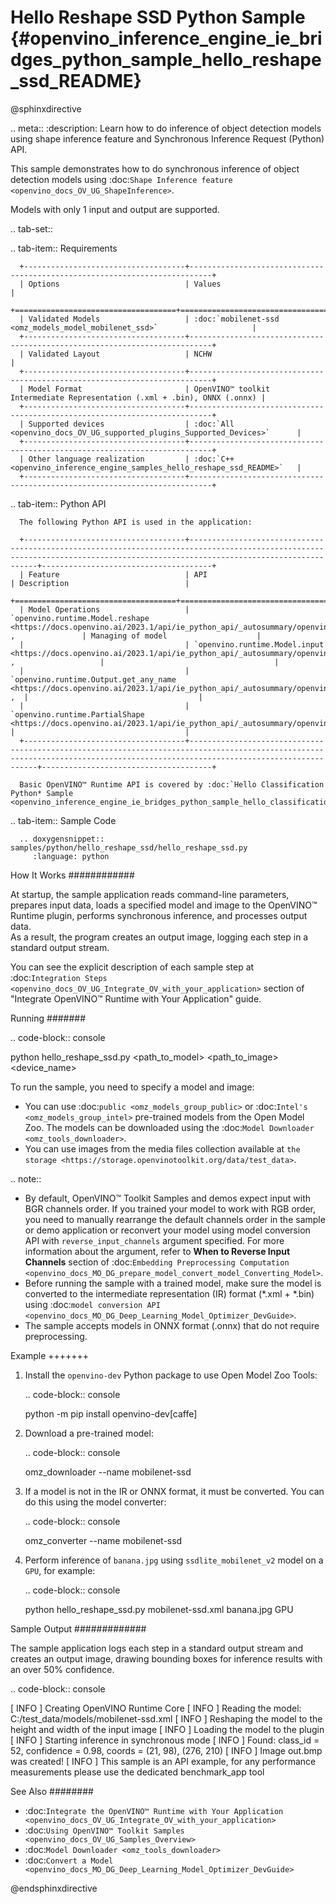 # Hello Reshape SSD Python Sample {#openvino_inference_engine_ie_bridges_python_sample_hello_reshape_ssd_README}

@sphinxdirective

.. meta::
   :description: Learn how to do inference of object detection 
                 models using shape inference feature and Synchronous 
                 Inference Request (Python) API.


This sample demonstrates how to do synchronous inference of object detection models using :doc:`Shape Inference feature <openvino_docs_OV_UG_ShapeInference>`.  

Models with only 1 input and output are supported.

.. tab-set::

   .. tab-item:: Requirements 

      +------------------------------------+---------------------------------------------------------------------------+
      | Options                            | Values                                                                    |
      +====================================+===========================================================================+
      | Validated Models                   | :doc:`mobilenet-ssd <omz_models_model_mobilenet_ssd>`                     |
      +------------------------------------+---------------------------------------------------------------------------+
      | Validated Layout                   | NCHW                                                                      |
      +------------------------------------+---------------------------------------------------------------------------+
      | Model Format                       | OpenVINO™ toolkit Intermediate Representation (.xml + .bin), ONNX (.onnx) |
      +------------------------------------+---------------------------------------------------------------------------+
      | Supported devices                  | :doc:`All <openvino_docs_OV_UG_supported_plugins_Supported_Devices>`      |
      +------------------------------------+---------------------------------------------------------------------------+
      | Other language realization         | :doc:`C++ <openvino_inference_engine_samples_hello_reshape_ssd_README>`   |
      +------------------------------------+---------------------------------------------------------------------------+

   .. tab-item:: Python API 

      The following Python API is used in the application:

      +------------------------------------+--------------------------------------------------------------------------------------------------------------------------------------------------------------------------------+--------------------------------------+
      | Feature                            | API                                                                                                                                                                            | Description                          |
      +====================================+================================================================================================================================================================================+======================================+
      | Model Operations                   | `openvino.runtime.Model.reshape <https://docs.openvino.ai/2023.1/api/ie_python_api/_autosummary/openvino.runtime.Model.html#openvino.runtime.Model.reshape>`__ ,               | Managing of model                    |
      |                                    | `openvino.runtime.Model.input <https://docs.openvino.ai/2023.1/api/ie_python_api/_autosummary/openvino.runtime.Model.html#openvino.runtime.Model.input>`__ ,                   |                                      |
      |                                    | `openvino.runtime.Output.get_any_name <https://docs.openvino.ai/2023.1/api/ie_python_api/_autosummary/openvino.runtime.Output.html#openvino.runtime.Output.get_any_name>`__ ,  |                                      |
      |                                    | `openvino.runtime.PartialShape <https://docs.openvino.ai/2023.1/api/ie_python_api/_autosummary/openvino.runtime.PartialShape.html>`__                                          |                                      |
      +------------------------------------+--------------------------------------------------------------------------------------------------------------------------------------------------------------------------------+--------------------------------------+

      Basic OpenVINO™ Runtime API is covered by :doc:`Hello Classification Python* Sample <openvino_inference_engine_ie_bridges_python_sample_hello_classification_README>`.

   .. tab-item:: Sample Code

      .. doxygensnippet:: samples/python/hello_reshape_ssd/hello_reshape_ssd.py  
         :language: python


How It Works
############

At startup, the sample application reads command-line parameters, prepares input data, loads a specified model and image to the OpenVINO™ Runtime plugin, performs synchronous inference, and processes output data.  
As a result, the program creates an output image, logging each step in a standard output stream.

You can see the explicit description of
each sample step at :doc:`Integration Steps <openvino_docs_OV_UG_Integrate_OV_with_your_application>` section of "Integrate OpenVINO™ Runtime with Your Application" guide.

Running
#######

.. code-block:: console
   
   python hello_reshape_ssd.py <path_to_model> <path_to_image> <device_name>

To run the sample, you need to specify a model and image:

- You can use :doc:`public <omz_models_group_public>` or :doc:`Intel's <omz_models_group_intel>` pre-trained models from the Open Model Zoo. The models can be downloaded using the :doc:`Model Downloader <omz_tools_downloader>`.
- You can use images from the media files collection available at `the storage <https://storage.openvinotoolkit.org/data/test_data>`.

.. note::
  
   - By default, OpenVINO™ Toolkit Samples and demos expect input with BGR channels order. If you trained your model to work with RGB order, you need to manually rearrange the default channels order in the sample or demo application or reconvert your model using model conversion API with ``reverse_input_channels`` argument specified. For more information about the argument, refer to **When to Reverse Input Channels** section of :doc:`Embedding Preprocessing Computation <openvino_docs_MO_DG_prepare_model_convert_model_Converting_Model>`.
   - Before running the sample with a trained model, make sure the model is converted to the intermediate representation (IR) format (\*.xml + \*.bin) using :doc:`model conversion API <openvino_docs_MO_DG_Deep_Learning_Model_Optimizer_DevGuide>`.
   - The sample accepts models in ONNX format (.onnx) that do not require preprocessing.

Example
+++++++

1. Install the ``openvino-dev`` Python package to use Open Model Zoo Tools:
   
   .. code-block:: console
      
      python -m pip install openvino-dev[caffe]

2. Download a pre-trained model:
   
   .. code-block:: console
      
      omz_downloader --name mobilenet-ssd

3. If a model is not in the IR or ONNX format, it must be converted. You can do this using the model converter:
   
   .. code-block:: console
      
      omz_converter --name mobilenet-ssd

4. Perform inference of ``banana.jpg`` using ``ssdlite_mobilenet_v2`` model on a ``GPU``, for example:
   
   .. code-block:: console
      
      python hello_reshape_ssd.py mobilenet-ssd.xml banana.jpg GPU

Sample Output
#############

The sample application logs each step in a standard output stream and creates an output image, drawing bounding boxes for inference results with an over 50% confidence.

.. code-block:: console
   
   [ INFO ] Creating OpenVINO Runtime Core
   [ INFO ] Reading the model: C:/test_data/models/mobilenet-ssd.xml
   [ INFO ] Reshaping the model to the height and width of the input image
   [ INFO ] Loading the model to the plugin
   [ INFO ] Starting inference in synchronous mode
   [ INFO ] Found: class_id = 52, confidence = 0.98, coords = (21, 98), (276, 210)
   [ INFO ] Image out.bmp was created!
   [ INFO ] This sample is an API example, for any performance measurements please use the dedicated benchmark_app tool

See Also
########

- :doc:`Integrate the OpenVINO™ Runtime with Your Application <openvino_docs_OV_UG_Integrate_OV_with_your_application>`
- :doc:`Using OpenVINO™ Toolkit Samples <openvino_docs_OV_UG_Samples_Overview>`
- :doc:`Model Downloader <omz_tools_downloader>`
- :doc:`Convert a Model <openvino_docs_MO_DG_Deep_Learning_Model_Optimizer_DevGuide>`

@endsphinxdirective


